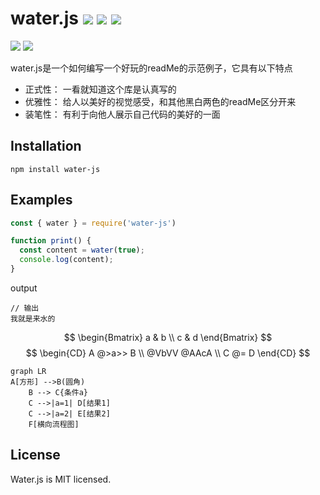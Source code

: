 # water.js  ![](https://img.shields.io/badge/license-MIT-blue) ![](https://img.shields.io/badge/npm-v1.0.1-blue) ![](https://img.shields.io/badge/circleci-passing-brightgreen) 
[![](https://img.shields.io/badge/English-en-blue)](https://github.com/zhizunyoulan/readme-show/README-en.md)
![](https://github.com/penghuwan/water.js/blob/master/logo.png)

water.js是一个如何编写一个好玩的readMe的示范例子，它具有以下特点
+ 正式性： 一看就知道这个库是认真写的
+ 优雅性： 给人以美好的视觉感受，和其他黑白两色的readMe区分开来
+ 装笔性：  有利于向他人展示自己代码的美好的一面

## Installation
```
npm install water-js
```
## Examples
```js
const { water } = require('water-js')

function print() {
  const content = water(true);
  console.log(content);
}
```
output
```
// 输出
我就是来水的
```
$$
\begin{Bmatrix}
   a & b \\
   c & d
\end{Bmatrix}
$$
$$
\begin{CD}
   A @>a>> B \\
@VbVV @AAcA \\
   C @= D
\end{CD}
$$


```mermaid
graph LR
A[方形] -->B(圆角)
    B --> C{条件a}
    C -->|a=1| D[结果1]
    C -->|a=2| E[结果2]
    F[横向流程图]
```




## License
Water.js is MIT licensed.
